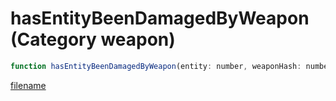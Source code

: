 # hasEntityBeenDamagedByWeapon (Category weapon)

```js
function hasEntityBeenDamagedByWeapon(entity: number, weaponHash: number, weaponType: number): boolean
```

[filename](hasEntityBeenDamagedByWeapon_m.md ':include')